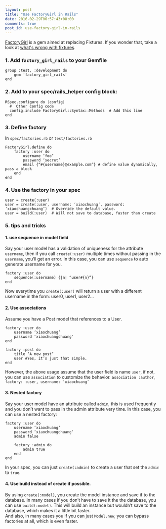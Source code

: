 ```yaml
---
layout: post
title: "Use FactoryGirl in Rails"
date: 2016-02-29T06:57:43+08:00
comments: true
post_id: use-factory-girl-in-rails
---
```


[FactoryGirl](https://github.com/thoughtbot/factory_girl) is a gem aimed at replacing Fixtures. If you wonder that, take a look at [what's wrong with fixtures](http://www.dan-manges.com/blog/38).

### 1. Add `factory_girl_rails` to your Gemfile

```
group :test, :development do
    gem 'factory_girl_rails'
end
```

### 2. Add to your spec/rails_helper config block:

```
RSpec.configure do |config|
  #  Other config code
  config.include FactoryGirl::Syntax::Methods  # Add this line
end
```

### 3. Define factory
In `spec/factories.rb` or `test/factories.rb`

```
FactoryGirl.define do
	factory :user do
		username ‘foo’
		password ‘secret’
		email {“#{username}@example.com”} # define value dynamically, pass a block
	end
end
```

### 4. Use the factory in your spec

```
user = create(:user)
user = create(:user, username: ‘xiaochuang’, password: ‘xiaochuangchuang’)  # Override the default value.
user = build(:user)  # Will not save to database, faster than create
```

### 5. tips and tricks

#### 1. use sequence in model field
Say your user model has a validation of uniqueness for the attribute `username`, then if you call `create(:user)` multiple times without passing in the `username`, you’ll get an error. In this case, you can use `sequence` to auto generate username for you.

```
factory :user do
	sequence(:username) {|n| “user#{n}”}
end
```

Now everytime you `create(:user)` will return a user with a different username in the form: user0, user1, user2...

#### 2. Use associations
Assume you have a Post model that references to a User.

```
factory :user do
	username ‘xiaochuang’
	password ‘xiaochuangchuang’
end

factory :post do
	title ‘A new post’
	user #Yes, it’s just that simple.
end
```

However, the above usage assume that the user field is name `user`, if not, you can use `association` to customize the behavior.
`association :author, factory: :user, username: ‘xiaochuang’`

#### 3. Nested factory
Say your user model have an attribute called `admin`, this is used frequently and you don’t want to pass in the admin attribute very time. In this case, you can use a nested factory:

```
factory :user do
	username ‘xiaochuang’
	password ‘xiaochuangchuang’
	admin false

	factory :admin do
		admin true
	end
end
```

In your spec, you can just `create(:admin)` to create a user that set the `admin` to `true`.

#### 4. Use build instead of create if possible.
By using `create(:model)`, you create the model instance and save if to the database. In many cases if you don’t have to save it the the database, you can use `build(:model)`. This will build an instance but wouldn’t save to the database, which makes it a little bit faster.   
And also, in many cases you if you can just `Model.new`, you can bypass factories at all, which is even faster.
